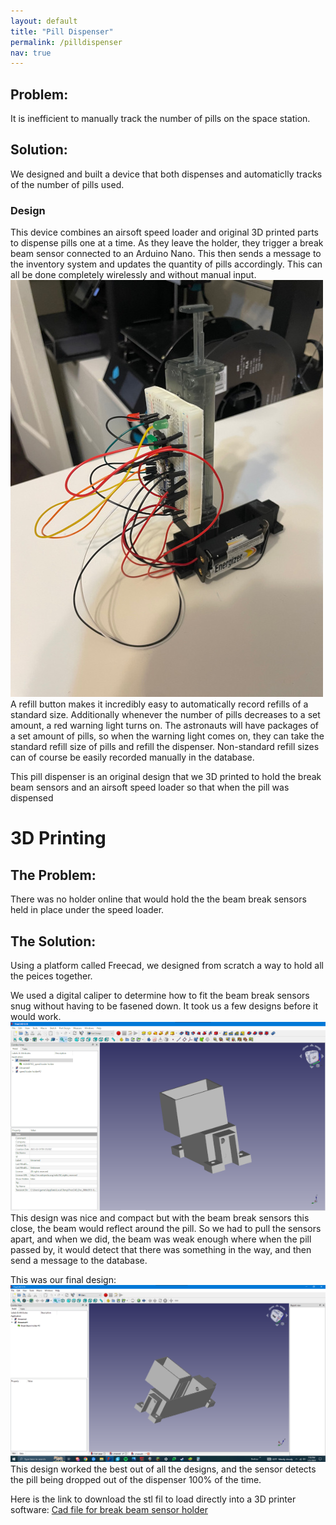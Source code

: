 ```yaml
---
layout: default
title: "Pill Dispenser"
permalink: /pilldispenser
nav: true
---
```

## Problem:
It is inefficient to manually track the number of pills on the space station.
## Solution:
We designed and built a device that both dispenses and automaticlly tracks of the number of pills used.

### Design
This device combines an airsoft speed loader and original 3D printed parts to dispense pills one at a time. As they leave the holder, they trigger a break beam sensor connected to an Arduino Nano. This then sends a message to the inventory system and updates the quantity of pills accordingly. This can all be done completely wirelessly and without manual input.
![Pill Dispenser Image](/images/Pill%20Dispenser%20image.jpeg)
<br />A refill button makes it incredibly easy to automatically record refills of a standard size. Additionally whenever the number of pills decreases to a set amount, a red warning light turns on. The astronauts will have packages of a set amount of pills, so when the warning light comes on, they can take the standard refill size of pills and refill the dispenser. Non-standard refill sizes can of course be easily recorded manually in the database.

This pill dispenser is an original design that we 3D printed to hold the break beam sensors and an airsoft speed loader so that when the 
pill was dispensed

# 3D Printing
## The Problem:
There was no holder online that would hold the the beam break sensors held in place under the speed loader.
## The Solution:
Using a platform called Freecad, we designed from scratch a way to hold all the peices together.

We used a digital caliper to determine how to fit the beam break sensors snug without having to be fasened down.  It took us a few designs before it would work.
![First Dispenser Design](/images/first%20despenser%20design%20(small).png)
<br />This design was nice and compact but with the beam break sensors this close, the beam would reflect around the pill.  So we had to pull the sensors apart, and when we did, the beam was weak enough where when the pill passed by, it would detect that there was something in the way, and then send a message to the database.

This was our final design:
![CAD design](images/CAD%20drawing%20%231.png)
<br />This design worked the best out of all the designs, and the sensor detects the pill being dropped out of the dispenser 100% of the time.

Here is the link to download the stl fil to load directly into a 3D printer software: [Cad file for break beam sensor holder](/images/Break%20Beam%20holder%20%233.stl)
